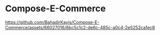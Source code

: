 # Compose-E-Commerce



https://github.com/BahadirKayis/Compose-E-Commerce/assets/66027016/6bc5c1c2-de6c-485c-a0c4-2e5252ca1ec8

